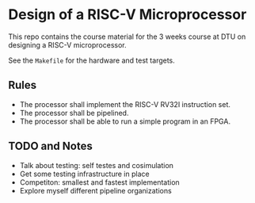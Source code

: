 # Design of a RISC-V Microprocessor

This repo contains the course material for the 3 weeks course at
DTU on designing a RISC-V microprocessor.

See the `Makefile` for the hardware and test targets.

## Rules

 * The processor shall implement the RISC-V RV32I instruction set.
 * The processor shall be pipelined.
 * The processor shall be able to run a simple program in an FPGA.

## TODO and Notes

 * Talk about testing: self testes and cosimulation
 * Get some testing infrastructure in place
 * Competiton: smallest and fastest implementation
 * Explore myself different pipeline organizations
